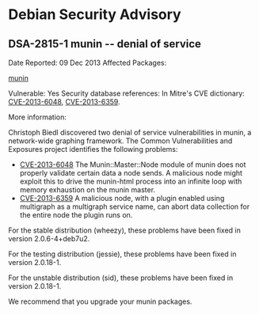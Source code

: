 
Debian Security Advisory
========================


DSA-2815-1 munin -- denial of service
-------------------------------------



Date Reported:
09 Dec 2013
Affected Packages:

[munin](https://packages.debian.org/src:munin)

Vulnerable:
Yes
Security database references:
In Mitre's CVE dictionary: [CVE-2013-6048](https://security-tracker.debian.org/tracker/CVE-2013-6048), [CVE-2013-6359](https://security-tracker.debian.org/tracker/CVE-2013-6359).  

More information:

Christoph Biedl discovered two denial of service vulnerabilities in
munin, a network-wide graphing framework. The Common Vulnerabilities and
Exposures project identifies the following problems:


* [CVE-2013-6048](https://security-tracker.debian.org/tracker/CVE-2013-6048)
The Munin::Master::Node module of munin does not properly validate
 certain data a node sends. A malicious node might exploit this to
 drive the munin-html process into an infinite loop with memory
 exhaustion on the munin master.
* [CVE-2013-6359](https://security-tracker.debian.org/tracker/CVE-2013-6359)
A malicious node, with a plugin enabled using multigraph as a
 multigraph service name, can abort data collection for the entire
 node the plugin runs on.


For the stable distribution (wheezy), these problems have been fixed in
version 2.0.6-4+deb7u2.


For the testing distribution (jessie), these problems have been fixed in
version 2.0.18-1.


For the unstable distribution (sid), these problems have been fixed in
version 2.0.18-1.


We recommend that you upgrade your munin packages.





